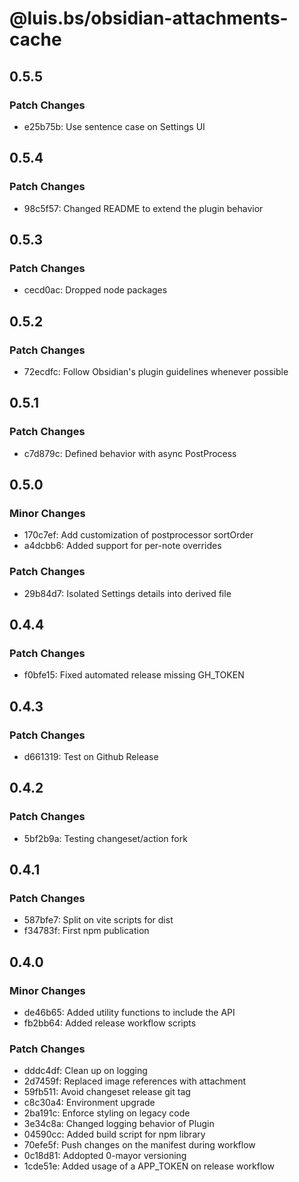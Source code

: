 # @luis.bs/obsidian-attachments-cache

## 0.5.5

### Patch Changes

- e25b75b: Use sentence case on Settings UI

## 0.5.4

### Patch Changes

- 98c5f57: Changed README to extend the plugin behavior

## 0.5.3

### Patch Changes

- cecd0ac: Dropped node packages

## 0.5.2

### Patch Changes

- 72ecdfc: Follow Obsidian's plugin guidelines whenever possible

## 0.5.1

### Patch Changes

- c7d879c: Defined behavior with async PostProcess

## 0.5.0

### Minor Changes

- 170c7ef: Add customization of postprocessor sortOrder
- a4dcbb6: Added support for per-note overrides

### Patch Changes

- 29b84d7: Isolated Settings details into derived file

## 0.4.4

### Patch Changes

- f0bfe15: Fixed automated release missing GH_TOKEN

## 0.4.3

### Patch Changes

- d661319: Test on Github Release

## 0.4.2

### Patch Changes

- 5bf2b9a: Testing changeset/action fork

## 0.4.1

### Patch Changes

- 587bfe7: Split on vite scripts for dist
- f34783f: First npm publication

## 0.4.0

### Minor Changes

- de46b65: Added utility functions to include the API
- fb2bb64: Added release workflow scripts

### Patch Changes

- dddc4df: Clean up on logging
- 2d7459f: Replaced image references with attachment
- 59fb511: Avoid changeset release git tag
- c8c30a4: Environment upgrade
- 2ba191c: Enforce styling on legacy code
- 3e34c8a: Changed logging behavior of Plugin
- 04590cc: Added build script for npm library
- 70efe5f: Push changes on the manifest during workflow
- 0c18d81: Addopted 0-mayor versioning
- 1cde51e: Added usage of a APP_TOKEN on release workflow

